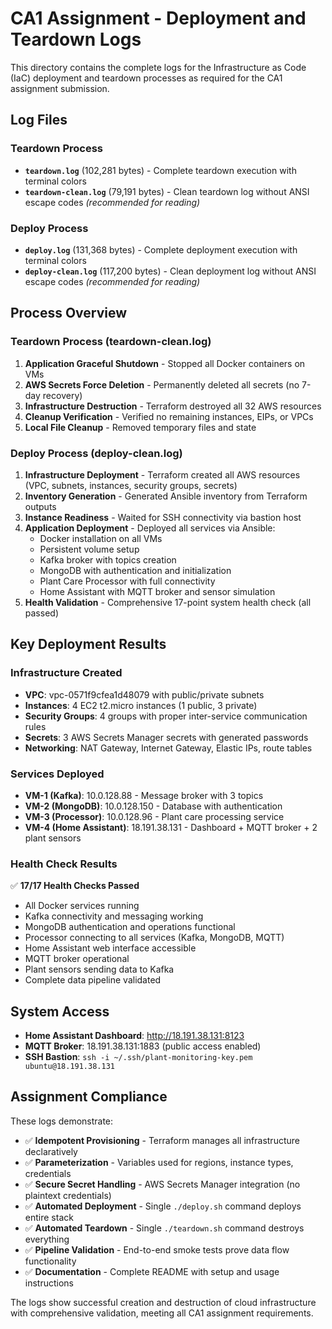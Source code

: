 # CA1 Assignment - Deployment and Teardown Logs

This directory contains the complete logs for the Infrastructure as Code (IaC) deployment and teardown processes as required for the CA1 assignment submission.

## Log Files

### Teardown Process
- **`teardown.log`** (102,281 bytes) - Complete teardown execution with terminal colors
- **`teardown-clean.log`** (79,191 bytes) - Clean teardown log without ANSI escape codes *(recommended for reading)*

### Deploy Process  
- **`deploy.log`** (131,368 bytes) - Complete deployment execution with terminal colors
- **`deploy-clean.log`** (117,200 bytes) - Clean deployment log without ANSI escape codes *(recommended for reading)*

## Process Overview

### Teardown Process (teardown-clean.log)
1. **Application Graceful Shutdown** - Stopped all Docker containers on VMs
2. **AWS Secrets Force Deletion** - Permanently deleted all secrets (no 7-day recovery)  
3. **Infrastructure Destruction** - Terraform destroyed all 32 AWS resources
4. **Cleanup Verification** - Verified no remaining instances, EIPs, or VPCs
5. **Local File Cleanup** - Removed temporary files and state

### Deploy Process (deploy-clean.log)
1. **Infrastructure Deployment** - Terraform created all AWS resources (VPC, subnets, instances, security groups, secrets)
2. **Inventory Generation** - Generated Ansible inventory from Terraform outputs
3. **Instance Readiness** - Waited for SSH connectivity via bastion host
4. **Application Deployment** - Deployed all services via Ansible:
   - Docker installation on all VMs
   - Persistent volume setup
   - Kafka broker with topics creation
   - MongoDB with authentication and initialization
   - Plant Care Processor with full connectivity
   - Home Assistant with MQTT broker and sensor simulation
5. **Health Validation** - Comprehensive 17-point system health check (all passed)

## Key Deployment Results

### Infrastructure Created
- **VPC**: vpc-0571f9cfea1d48079 with public/private subnets
- **Instances**: 4 EC2 t2.micro instances (1 public, 3 private)
- **Security Groups**: 4 groups with proper inter-service communication rules  
- **Secrets**: 3 AWS Secrets Manager secrets with generated passwords
- **Networking**: NAT Gateway, Internet Gateway, Elastic IPs, route tables

### Services Deployed
- **VM-1 (Kafka)**: 10.0.128.88 - Message broker with 3 topics
- **VM-2 (MongoDB)**: 10.0.128.150 - Database with authentication
- **VM-3 (Processor)**: 10.0.128.96 - Plant care processing service  
- **VM-4 (Home Assistant)**: 18.191.38.131 - Dashboard + MQTT broker + 2 plant sensors

### Health Check Results
✅ **17/17 Health Checks Passed**
- All Docker services running
- Kafka connectivity and messaging working
- MongoDB authentication and operations functional
- Processor connecting to all services (Kafka, MongoDB, MQTT)
- Home Assistant web interface accessible
- MQTT broker operational
- Plant sensors sending data to Kafka
- Complete data pipeline validated

## System Access

- **Home Assistant Dashboard**: http://18.191.38.131:8123
- **MQTT Broker**: 18.191.38.131:1883 (public access enabled)
- **SSH Bastion**: `ssh -i ~/.ssh/plant-monitoring-key.pem ubuntu@18.191.38.131`

## Assignment Compliance

These logs demonstrate:
- ✅ **Idempotent Provisioning** - Terraform manages all infrastructure declaratively
- ✅ **Parameterization** - Variables used for regions, instance types, credentials
- ✅ **Secure Secret Handling** - AWS Secrets Manager integration (no plaintext credentials)
- ✅ **Automated Deployment** - Single `./deploy.sh` command deploys entire stack
- ✅ **Automated Teardown** - Single `./teardown.sh` command destroys everything
- ✅ **Pipeline Validation** - End-to-end smoke tests prove data flow functionality
- ✅ **Documentation** - Complete README with setup and usage instructions

The logs show successful creation and destruction of cloud infrastructure with comprehensive validation, meeting all CA1 assignment requirements.